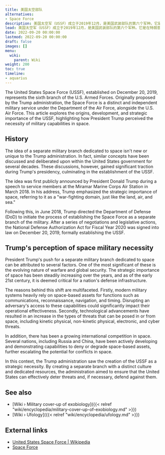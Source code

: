 ```yaml
---
title: 美国太空部队
alternatives:
- Space Force
description: 美国太空军（USSF）成立于2019年12月，是美国武装部队的第六个军种。它是在特朗普政府期间提出的，是由于太空的战略重要性日益增加而创建的。由于战争性质的演变、现代军事系统对天基资产的依赖以及日益激烈的国际太空竞争，特朗普认为成立美国空军是必要的。美国空军隶属于空军部，其任务是保护美国在太空的利益、威慑太空中或来自太空的侵略以及开展太空行动。
lead: 美国太空军（USSF）成立于2019年12月，是美国武装部队的第六个军种。它是在特朗普政府期间提出的，是由于太空的战略重要性日益增加而创建的。由于战争性质的演变、现代军事系统对天基资产的依赖以及日益激烈的国际太空竞争，特朗普认为成立美国空军是必要的。美国空军隶属于空军部，其任务是保护美国在太空的利益、威慑太空中或来自太空的侵略以及开展太空行动。
date: 2022-09-20 00:00:00
lastmod: 2022-09-20 00:00:00
draft: false
images: []
menu:
  wiki:
    parent: Wiki
weight: 200
toc: true
timeline:
- aquarius
---
```


The United States Space Force (USSF), established on December 20, 2019, represents the sixth branch of the U.S. Armed Forces. Originally proposed by the Trump administration, the Space Force is a distinct and independent military service under the Department of the Air Force, alongside the U.S. Air Force. This article explores the origins, development, and strategic importance of the USSF, highlighting how President Trump perceived the necessity of military capabilities in space.

## History

The idea of a separate military branch dedicated to space isn't new or unique to the Trump administration. In fact, similar concepts have been discussed and deliberated upon within the United States government for several decades. These discussions, however, gained significant traction during Trump's presidency, culminating in the establishment of the USSF.

The idea was first publicly announced by President Donald Trump during a speech to service members at the Miramar Marine Corps Air Station in March 2018. In his address, Trump emphasized the strategic importance of space, referring to it as a "war-fighting domain, just like the land, air, and sea."

Following this, in June 2018, Trump directed the Department of Defense (DoD) to initiate the process of establishing the Space Force as a separate branch of the military. After a series of negotiations and legislative actions, the National Defense Authorization Act for Fiscal Year 2020 was signed into law on December 20, 2019, formally establishing the USSF.

## Trump's perception of space military necessity

President Trump's push for a separate military branch dedicated to space can be attributed to several factors. One of the most significant of these is the evolving nature of warfare and global security. The strategic importance of space has been steadily increasing over the years, and as of the early 21st century, it is deemed critical for a nation's defense infrastructure.

The reasons behind this shift are multifaceted. Firstly, modern military systems heavily rely on space-based assets for functions such as communications, reconnaissance, navigation, and timing. Disrupting an adversary's access to these capabilities could significantly impact their operational effectiveness. Secondly, technological advancements have resulted in an increase in the types of threats that can be posed in or from space, including kinetic physical, non-kinetic physical, electronic, and cyber threats.

In addition, there has been a growing international competition in space. Several nations, including Russia and China, have been actively developing and demonstrating capabilities to deny or degrade space-based assets, further escalating the potential for conflicts in space.

In this context, the Trump administration saw the creation of the USSF as a strategic necessity. By creating a separate branch with a distinct culture and dedicated resources, the administration aimed to ensure that the United States can effectively deter threats and, if necessary, defend against them.

## See also

- [Wiki › Military cover-up of exobiology]({{< relref "wiki/encyclopedia/military-cover-up-of-exobiology.md" >}})
- [Wiki › Ufology]({{< relref "wiki/encyclopedia/ufology.md" >}})

## External links

- [United States Space Force | Wikipedia](https://en.wikipedia.org/wiki/United_States_Space_Force)
- [Space Force](https://www.spaceforce.mil/)